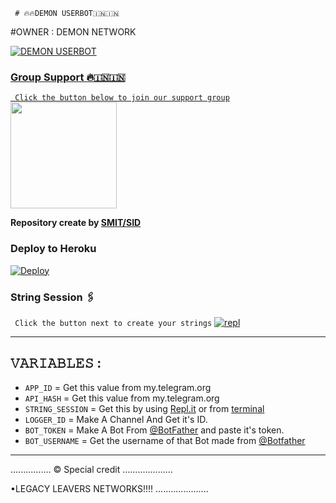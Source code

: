      # 🔥🔥DEMON USERBOT🇮🇳🇮🇳


 

#OWNER : DEMON NETWORK 

<p align="center">
  <a href="https://github.com/SRIDHAR2021SIDDHARTH/DEMON-USERBOT/fork">
    


![DEMON USERBOT](https://telegra.ph/file/43f42fb490f9193be2a34.jpg)

### Group Support 🔥🇮🇳🇮🇳
`
Click the button below to join our support group`
   <a href="https://t.me/DEMON_UB_SUPPORT"><img src="https://img.shields.io/badge/Grup%20Support%3F-DEMON-red?&style=flat-square?&logo=telegram" width=170px></a></p>

__Repository create by [SMIT/SID](Smitmore2)__




### Deploy to Heroku

[![Deploy](https://telegra.ph/file/77e6b2a553ef3485a40d8.jpg)](https://heroku.com/deploy?template=https://github.com/Smitmore2003/DEMON-USERBOT)

### String Session 🖇
`
Click the button next to create your strings`
[![repl](https://telegra.ph/file/66c4095df6e49f2c2e915.jpg)](https://replit.com/@Smitmore2003/DEMON-USERBOT-2#main.py)
    
------------------------------------------------
## 𝚅𝙰𝚁𝙸𝙰𝙱𝙻𝙴𝚂 :

- `APP_ID`  =  Get this value from my.telegram.org
- `API_HASH`  =  Get this value from my.telegram.org
- `STRING_SESSION`  =  Get this by using [Repl.it](#Repl) or from [terminal](#Terminal)
- `LOGGER_ID`  =  Make A Channel And Get it's ID.
- `BOT_TOKEN`  =  Make A Bot From [@BotFather](https://t.me/botfather) and paste it's token.
- `BOT_USERNAME`  =  Get the username of that Bot made from [@Botfather](https://t.me/botfather)
------------

................
© Special credit
....................


•LEGACY LEAVERS NETWORKS!!!!
.....................
